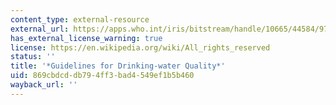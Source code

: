 ```yaml
---
content_type: external-resource
external_url: https://apps.who.int/iris/bitstream/handle/10665/44584/9789241548151_eng.pdf;jsessionid=A175A3E8046C43B02B202A1A571E15E7?sequence=1
has_external_license_warning: true
license: https://en.wikipedia.org/wiki/All_rights_reserved
status: ''
title: '*Guidelines for Drinking-water Quality*'
uid: 869cbdcd-db79-4ff3-bad4-549ef1b5b460
wayback_url: ''
---
```

